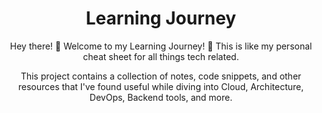 <h1 align="center"> Learning Journey </h1>

<p align="center">
  Hey there! 👋 Welcome to my Learning Journey! 🚀 This is like my personal cheat sheet for all things tech related.
</p>

<p align="center">
  This project contains a collection of notes, code snippets, and other resources that I've found useful while diving into Cloud, Architecture, DevOps, Backend tools, and more.
</p>
